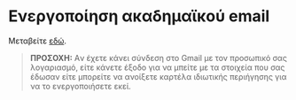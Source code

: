 # Ενεργοποίηση ακαδημαϊκού email

Μεταβείτε [εδώ](https://noc.uowm.gr/www/services/email/).

> **ΠΡΟΣΟΧΗ:** Aν έχετε κάνει σύνδεση στο Gmail με τον προσωπικό σας λογαριασμό, είτε κάνετε έξοδο για να μπείτε με τα στοιχεία που σας έδωσαν είτε μπορείτε να ανοίξετε καρτέλα ιδιωτικής περιήγησης για να το ενεργοποιήσετε εκεί.
